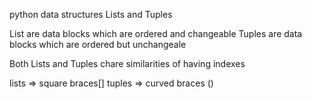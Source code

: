 python data structures
Lists and Tuples

List are data blocks which are ordered and changeable 
Tuples are data blocks which are ordered but unchangeale

Both Lists and Tuples chare similarities of having indexes

lists => square braces[]
tuples => curved braces ()
